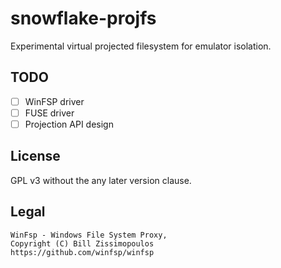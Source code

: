 # snowflake-projfs

Experimental virtual projected filesystem for emulator isolation.

## TODO

- [ ] WinFSP driver
- [ ] FUSE driver
- [ ] Projection API design

## License
GPL v3 without the any later version clause.

## Legal
```
WinFsp - Windows File System Proxy,
Copyright (C) Bill Zissimopoulos
https://github.com/winfsp/winfsp
```